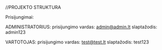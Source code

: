 //PROJEKTO STRUKTURA

Prisijungimai:

ADMINISTRATORIUS:
prisijungimo vardas: admin@admin.lt
slaptažodis: admin123

VARTOTOJAS:
prisijungimo vardas: test@test.lt
slaptažodis: test123
